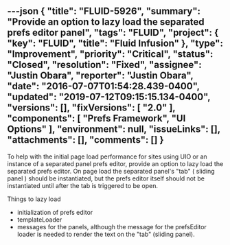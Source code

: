 ---json
{
  "title": "FLUID-5926",
  "summary": "Provide an option to lazy load the separated prefs editor panel",
  "tags": "FLUID",
  "project": {
    "key": "FLUID",
    "title": "Fluid Infusion"
  },
  "type": "Improvement",
  "priority": "Critical",
  "status": "Closed",
  "resolution": "Fixed",
  "assignee": "Justin Obara",
  "reporter": "Justin Obara",
  "date": "2016-07-07T01:54:28.439-0400",
  "updated": "2019-07-12T09:15:15.134-0400",
  "versions": [],
  "fixVersions": [
    "2.0"
  ],
  "components": [
    "Prefs Framework",
    "UI Options"
  ],
  "environment": null,
  "issueLinks": [],
  "attachments": [],
  "comments": []
}
---
To help with the initial page load performance for sites using UIO or an instance of a separated panel prefs editor, provide an option to lazy load the separated prefs editor. On page load the separated panel's "tab" ( sliding panel ) should be instantiated, but the prefs editor itself should not be instantiated until after the tab is triggered to be open.&#x20;

Things to lazy load

* initialization of prefs editor
* templateLoader
* messages for the panels, although the message for the prefsEditor loader is needed to render the text on the "tab" (sliding panel).

        